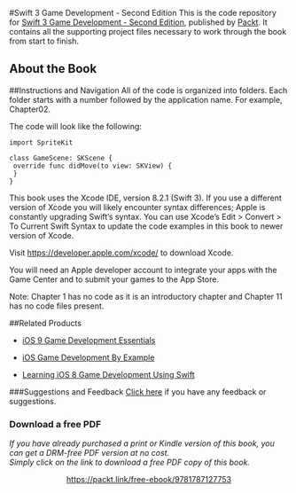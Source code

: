 #Swift 3 Game Development - Second Edition
This is the code repository for [Swift 3 Game Development - Second Edition](https://www.packtpub.com/application-development/swift-3-game-development-second-edition?utm_source=github&utm_medium=repository&utm_campaign=9781787127753), published by [Packt](https://www.packtpub.com/?utm_source=github). It contains all the supporting project files necessary to work through the book from start to finish.
## About the Book

##Instructions and Navigation
All of the code is organized into folders. Each folder starts with a number followed by the application name. For example, Chapter02.



The code will look like the following:
```
import SpriteKit 
 
class GameScene: SKScene { 
 override func didMove(to view: SKView) { 
 } 
}  
```

This book uses the Xcode IDE, version 8.2.1 (Swift 3). If you use a different version of Xcode you will likely encounter syntax differences; Apple is constantly upgrading Swift’s syntax. You can use Xcode’s Edit > Convert > To Current Swift Syntax to update the code examples in this book to newer version of Xcode.

Visit https://developer.apple.com/xcode/ to download Xcode.

You will need an Apple developer account to integrate your apps with the Game Center and to submit your games to the App Store.

Note: Chapter 1 has no code as it is an introductory chapter and Chapter 11 has no code files present.

##Related Products
* [iOS 9 Game Development Essentials](https://www.packtpub.com/game-development/ios-game-development-example?utm_source=github&utm_medium=repository&utm_campaign=9781785284694)

* [iOS Game Development By Example](https://www.packtpub.com/game-development/learning-ios-8-game-development-using-swift?utm_source=github&utm_medium=repository&utm_campaign=9781784393557)

* [Learning iOS 8 Game Development Using Swift](https://www.packtpub.com/game-development/learning-ios-8-game-development-using-swift?utm_source=github&utm_medium=repository&utm_campaign=9781784393557)

###Suggestions and Feedback
[Click here](https://docs.google.com/forms/d/e/1FAIpQLSe5qwunkGf6PUvzPirPDtuy1Du5Rlzew23UBp2S-P3wB-GcwQ/viewform) if you have any feedback or suggestions.
### Download a free PDF

 <i>If you have already purchased a print or Kindle version of this book, you can get a DRM-free PDF version at no cost.<br>Simply click on the link to download a free PDF copy of this book.</i>
<p align="center"> <a href="https://packt.link/free-ebook/9781787127753">https://packt.link/free-ebook/9781787127753 </a> </p>